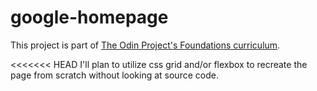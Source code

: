 # google-homepage

This project is part of <a href="https://www.theodinproject.com/paths/foundations/courses/foundations" target="_blank">The Odin Project's Foundations curriculum</a>.

<<<<<<< HEAD
I'll plan to utilize css grid and/or flexbox to recreate the page from scratch without looking at source code.
